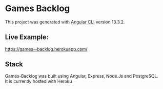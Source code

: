 # Games Backlog

This project was generated with [Angular CLI](https://github.com/angular/angular-cli) version 13.3.2.

## Live Example:

https://games--backlog.herokuapp.com/

## Stack

Games-Backlog was built using Angular, Express, Node.Js and PostgreSQL. It is currently hosted with Heroku
